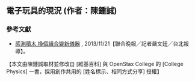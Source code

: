 ## 電子玩具的現況 (作者：陳鍾誠)



### 參考文獻
* [感測積木 換個組合變新儀器](http://mag.udn.com/mag/edu/storypage.jsp?f_ART_ID=486682) , 2013/11/21【聯合晚報╱記者嚴文廷╱台北報導】。


【本文由陳鍾誠取材並修改自 [維基百科] 與 OpenStax College 的 [College Physics] 一書，採用創作共用的 [姓名標示、相同方式分享] 授權】

